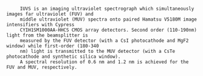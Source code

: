 
         IUVS is an imaging ultraviolet spectrograph which simultaneously images far ultraviolet (FUV) and
         middle ultraviolet (MUV) spectra onto paired Hamatsu V5180M image intensifiers with Cypress 
         CYIH1SM1000AA-HHCS CMOS array detectors. Second order (110-190nm) light from the beamsplitter is 
         measured by the FUV detector (with a CsI photocathode and MgF2 window) while first-order (180-340 
         nm) light is transmitted to the MUV detector (with a CsTe photocathode and synthetic silica window). 
         A spectral resolution of 0.6 nm and 1.2 nm is achieved for the FUV and MUV, respectively.   
      
